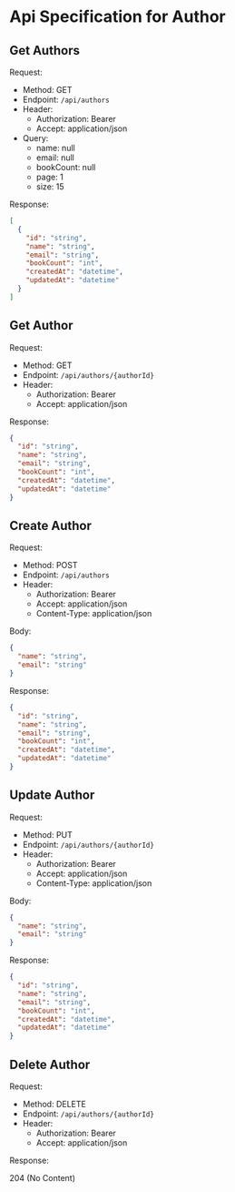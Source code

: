 ﻿# Api Specification for Author

## Get Authors

Request:
- Method: GET
- Endpoint: `/api/authors`
- Header:
  - Authorization: Bearer <token>
  - Accept: application/json
- Query:
  - name: null
  - email: null
  - bookCount: null
  - page: 1
  - size: 15

Response:

```json
[
  {
    "id": "string",
    "name": "string",
    "email": "string",
    "bookCount": "int",
    "createdAt": "datetime",
    "updatedAt": "datetime"
  }
]
```

## Get Author

Request:
- Method: GET
- Endpoint: `/api/authors/{authorId}`
- Header:
  - Authorization: Bearer <token>
  - Accept: application/json

Response:

```json
{
  "id": "string",
  "name": "string",
  "email": "string",
  "bookCount": "int",
  "createdAt": "datetime",
  "updatedAt": "datetime"
}
```

## Create Author

Request:
- Method: POST
- Endpoint: `/api/authors`
- Header:
  - Authorization: Bearer <token>
  - Accept: application/json
  - Content-Type: application/json

Body:

```json
{
  "name": "string",
  "email": "string"
}
```

Response:

```json
{
  "id": "string",
  "name": "string",
  "email": "string",
  "bookCount": "int",
  "createdAt": "datetime",
  "updatedAt": "datetime"
}
```

## Update Author

Request:
- Method: PUT
- Endpoint: `/api/authors/{authorId}`
- Header:
  - Authorization: Bearer <token>
  - Accept: application/json
  - Content-Type: application/json

Body:

```json
{
  "name": "string",
  "email": "string"
}
```

Response:

```json
{
  "id": "string",
  "name": "string",
  "email": "string",
  "bookCount": "int",
  "createdAt": "datetime",
  "updatedAt": "datetime"
}
```

## Delete Author

Request:
- Method: DELETE
- Endpoint: `/api/authors/{authorId}`
- Header:
  - Authorization: Bearer <token>
  - Accept: application/json

Response:

204 (No Content)
